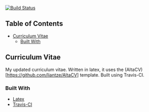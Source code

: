<!-- PROJECT SHIELDS -->
[![Build Status](https://travis-ci.org/marcodenisi/cv.svg?branch=master)](https://travis-ci.org/marcodenisi/cv)

<!-- TABLE OF CONTENTS -->
## Table of Contents

* [Curriculum Vitae](#curriculum-vitae)
  * [Built With](#built-with)

<!-- ABOUT THE PROJECT -->
## Curriculum Vitae
My updated curriculum vitae. Written in latex, it uses the (AltaCV)[https://github.com/liantze/AltaCV] template. Built using Travis-CI.

### Built With
* [Latex](https://www.latex-project.org/)
* [Travis-CI](https://travis-ci.org/)